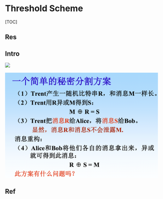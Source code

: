 # Threshold Scheme

[TOC]



## Res


## Intro
![](../../../../../../Assets/Pics/Screenshot%202023-05-31%20at%203.04.08%20PM.png)

![](../../../../../Assets/Pics/Screenshot%202023-06-06%20at%208.50.42%20AM.png)



## Ref

